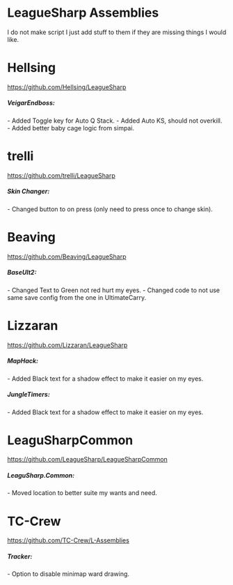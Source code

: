 LeagueSharp Assemblies
===========

I do not make script I just add stuff to them if they are missing things I would like.

Hellsing
===========
https://github.com/Hellsing/LeagueSharp
<h5>VeigarEndboss:</h5>
- Added Toggle key for Auto Q Stack.
- Added Auto KS, should not overkill.
- Added better baby cage logic from simpai.



trelli
===========
https://github.com/trelli/LeagueSharp
<h5>Skin Changer:</h5>
- Changed button to on press (only need to press once to change skin).



Beaving
===========
https://github.com/Beaving/LeagueSharp
<h5>BaseUlt2:</h5>
- Changed Text to Green not red hurt my eyes.
- Changed code to not use same save config from the one in UltimateCarry.




Lizzaran
===========
https://github.com/Lizzaran/LeagueSharp
<h5>MapHack:</h5>
- Added Black text for a shadow effect to make it easier on my eyes.

<h5>JungleTimers:</h5>
- Added Black text for a shadow effect to make it easier on my eyes.




LeaguSharpCommon
===========
https://github.com/LeagueSharp/LeagueSharpCommon
<h5>LeaguSharp.Common:</h5>
- Moved location to better suite my wants and need.




TC-Crew
===========
https://github.com/TC-Crew/L-Assemblies
<h5>Tracker:</h5>
- Option to disable minimap ward drawing.
